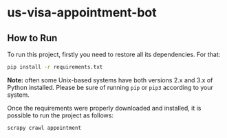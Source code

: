 # us-visa-appointment-bot


## How to Run

To run this project, firstly you need to restore all its dependencies. For that:

```bash
pip install -r requirements.txt
```

**Note:** often some Unix-based systems have both versions 2.x and 3.x of Python installed. Please be sure of running ```pip``` or ```pip3``` according to your system.

Once the requirements were properly downloaded and installed, it is possible to run the project as follows:


```bash
scrapy crawl appointment
```